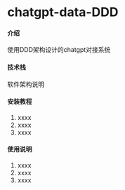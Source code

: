 # chatgpt-data-DDD

#### 介绍
使用DDD架构设计的chatgpt对接系统

#### 技术栈
软件架构说明


#### 安装教程

1.  xxxx
2.  xxxx
3.  xxxx

#### 使用说明

1.  xxxx
2.  xxxx
3.  xxxx



